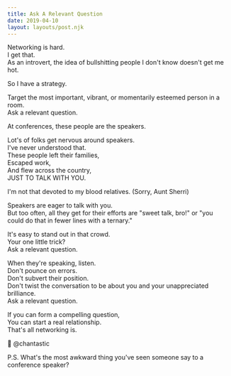 ```yaml
---
title: Ask A Relevant Question
date: 2019-04-10
layout: layouts/post.njk
---
```


Networking is hard.  
I get that.  
As an introvert, the idea of bullshitting people I don't know doesn't get me hot.

So I have a strategy.

Target the most important, vibrant, or momentarily esteemed person in a room.  
Ask a relevant question.

At conferences, these people are the speakers.

Lot's of folks get nervous around speakers.  
I've never understood that.  
These people left their families,  
Escaped work,  
And flew across the country,  
JUST TO TALK WITH YOU.

I'm not that devoted to my blood relatives.
(Sorry, Aunt Sherri)

Speakers are eager to talk with you.  
But too often, all they get for their efforts are "sweet talk, bro!" or "you could do that in fewer lines with a ternary."

It's easy to stand out in that crowd.  
Your one little trick?  
Ask a relevant question.

When they're speaking, listen.  
Don't pounce on errors.  
Don't subvert their position.  
Don't twist the conversation to be about you and your unappreciated brilliance.  
Ask a relevant question.

If you can form a compelling question,  
You can start a real relationship.  
That's all networking is.

💞 @chantastic

P.S.
What's the most awkward thing you've seen someone say to a conference speaker?

